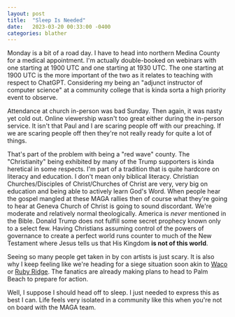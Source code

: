 ```yaml
---
layout: post
title:  "Sleep Is Needed"
date:   2023-03-20 00:33:00 -0400
categories: blather
---
```

Monday is a bit of a road day.  I have to head into northern Medina County for a medical appointment.  I'm actually double-booked on webinars with one starting at 1900 UTC and one starting at 1930 UTC.  The one starting at 1900 UTC is the more important of the two as it relates to teaching with respect to ChatGPT.  Considering my being an "adjunct instructor of computer science" at a community college that is kinda sorta a high priority event to observe.

Attendance at church in-person was bad Sunday.  Then again, it was nasty yet cold out.  Online viewership wasn't too great either during the in-person service.  It isn't that Paul and I are scaring people off with our preaching.  If we are scaring people off then they're not really ready for quite a lot of things.

That's part of the problem with being a "red wave" county.  The "Christianity" being exhibited by many of the Trump supporters is kinda heretical in some respects.  I'm part of a tradition that is quite hardcore on literacy and education.  I don't mean only biblical literacy.  Christian Churches/Disciples of Christ/Churches of Christ are very, very big on education and being able to actively learn God's Word.  When people hear the gospel mangled at these MAGA rallies then of course what they're going to hear at Geneva Church of Christ is going to sound discordant.  We're moderate and relatively normal theologically.  America is *never* mentioned in the Bible.  Donald Trump does not fulfill some secret prophecy known only to a select few.  Having Christians assuming control of the powers of governance to create a perfect world runs counter to much of the New Testament where Jesus tells us that His Kingdom **is not of this world**.  

Seeing so many people get taken in by con artists is just scary.  It is also why I keep feeling like we're heading for a siege situation soon akin to [Waco](https://en.wikipedia.org/w/index.php?title=Waco_siege&oldid=1145378099) or [Ruby Ridge](https://en.wikipedia.org/w/index.php?title=Ruby_Ridge&oldid=1145007827).  The fanatics are already making plans to head to Palm Beach to prepare for action.

Well, I suppose I should head off to sleep.  I just needed to express this as best I can.  Life feels very isolated in a community like this when you're not on board with the MAGA team.
